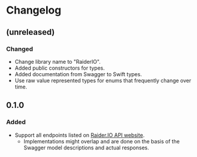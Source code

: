# Changelog

## (unreleased)

### Changed

* Change library name to "RaiderIO".
* Added public constructors for types.
* Added documentation from Swagger to Swift types.
* Use raw value represented types for enums that frequently change over time.

## 0.1.0

### Added

* Support all endpoints listed on [Raider.IO API website](https://raider.io/api).
  * Implementations might overlap and are done on the basis of the Swagger model descriptions and actual responses.

